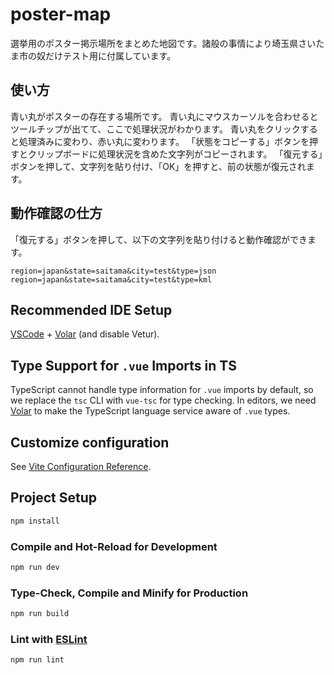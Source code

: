 # poster-map

選挙用のポスター掲示場所をまとめた地図です。諸般の事情により埼玉県さいたま市の奴だけテスト用に付属しています。

## 使い方

青い丸がポスターの存在する場所です。
青い丸にマウスカーソルを合わせるとツールチップが出てて、ここで処理状況がわかります。
青い丸をクリックすると処理済みに変わり、赤い丸に変わります。
「状態をコピーする」ボタンを押すとクリップボードに処理状況を含めた文字列がコピーされます。
「復元する」ボタンを押して、文字列を貼り付け、「OK」を押すと、前の状態が復元されます。

## 動作確認の仕方

「復元する」ボタンを押して、以下の文字列を貼り付けると動作確認ができます。

```
region=japan&state=saitama&city=test&type=json
region=japan&state=saitama&city=test&type=kml
```


## Recommended IDE Setup

[VSCode](https://code.visualstudio.com/) + [Volar](https://marketplace.visualstudio.com/items?itemName=Vue.volar) (and disable Vetur).

## Type Support for `.vue` Imports in TS

TypeScript cannot handle type information for `.vue` imports by default, so we replace the `tsc` CLI with `vue-tsc` for type checking. In editors, we need [Volar](https://marketplace.visualstudio.com/items?itemName=Vue.volar) to make the TypeScript language service aware of `.vue` types.

## Customize configuration

See [Vite Configuration Reference](https://vite.dev/config/).

## Project Setup

```sh
npm install
```

### Compile and Hot-Reload for Development

```sh
npm run dev
```

### Type-Check, Compile and Minify for Production

```sh
npm run build
```

### Lint with [ESLint](https://eslint.org/)

```sh
npm run lint
```

